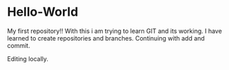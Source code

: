 # Hello-World
My first repository!!
With this i am trying to learn GIT and its working.
I have learned to create repositories and branches.
Continuing with add and commit.

Editing locally.
